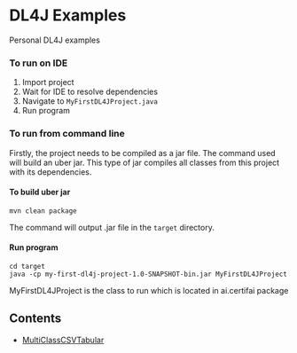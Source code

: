 # DL4J Examples

Personal DL4J examples

### To run on IDE
1. Import project
2. Wait for IDE to resolve dependencies
3. Navigate to ```MyFirstDL4JProject.java``` 
4. Run program

### To run from command line
Firstly, the project needs to be compiled as a jar file. The command used will build an uber jar. This type of jar compiles all classes from this project with its dependencies.

#### To build uber jar  
```
mvn clean package
```
The command will output .jar file in the ```target``` directory.

#### Run program
```
cd target
java -cp my-first-dl4j-project-1.0-SNAPSHOT-bin.jar MyFirstDL4JProject
```
MyFirstDL4JProject is the class to run which is located in ai.certifai package

## Contents

* [MultiClassCSVTabular](./src/main/java/examples/classifications/MultiClassCSVTabular.java)